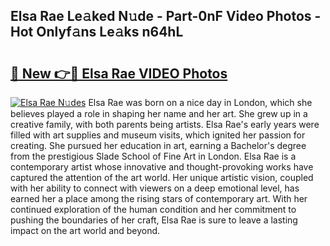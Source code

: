 ## Elsa Rae Le𝚊ked N𝚞de - Part-0nF Video Photos - Hot Onlyf𝚊ns Le𝚊ks n64hL

# <h2><a href="http://ab51495.deff.icu/?id=Elsa+Rae">🔗 New 👉🔴 Elsa Rae VIDEO Photos</a></h2>

[![Elsa Rae N𝚞des](https://i.imgur.com/rIISA9y.gif)](http://ab51495.deff.icu/?id=Elsa+Rae)
Elsa Rae was born on a nice day in London, which she believes played a role in shaping her name and her art. She grew up in a creative family, with both parents being artists. Elsa Rae's early years were filled with art supplies and museum visits, which ignited her passion for creating. She pursued her education in art, earning a Bachelor's degree from the prestigious Slade School of Fine Art in London. Elsa Rae is a contemporary artist whose innovative and thought-provoking works have captured the attention of the art world. Her unique artistic vision, coupled with her ability to connect with viewers on a deep emotional level, has earned her a place among the rising stars of contemporary art. With her continued exploration of the human condition and her commitment to pushing the boundaries of her craft, Elsa Rae is sure to leave a lasting impact on the art world and beyond.
